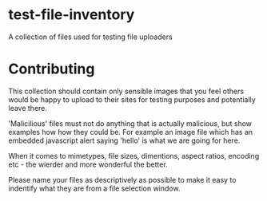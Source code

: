 # test-file-inventory
A collection of files used for testing file uploaders


# Contributing

This collection should contain only sensible images that you feel others would be happy to upload to their sites for testing purposes and potentially leave there.

'Malicilious' files must not do anything that is actually malicious, but show examples how how they could be. For example an image file which has an embedded javascript alert saying 'hello' is what we are going for here.

When it comes to mimetypes, file sizes, dimentions, aspect ratios, encoding etc - the wierder and more wonderful the better.

Please name your files as descriptively as possible to make it easy to indentify what they are from a file selection window.
